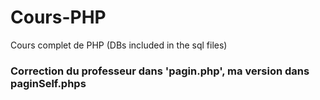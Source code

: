# Cours-PHP
Cours complet de PHP (DBs included in the sql files)

### Correction du professeur dans 'pagin.php', ma version dans paginSelf.phps
